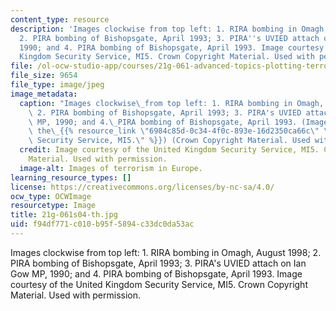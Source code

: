 ```yaml
---
content_type: resource
description: 'Images clockwise from top left: 1. RIRA bombing in Omagh, August 1998;
  2. PIRA bombing of Bishopsgate, April 1993; 3. PIRA''s UVIED attach on Ian Gow MP,
  1990; and 4. PIRA bombing of Bishopsgate, April 1993. Image courtesy of the United
  Kingdom Security Service, MI5. Crown Copyright Material. Used with permission.'
file: /ol-ocw-studio-app/courses/21g-061-advanced-topics-plotting-terror-in-european-culture-spring-2004/f94df771c010b95f5894c33dc0da53ac_21g-061s04-th.jpg
file_size: 9654
file_type: image/jpeg
image_metadata:
  caption: "Images clockwise\_from top left: 1. RIRA bombing in Omagh, August 1998;\
    \ 2. PIRA bombing of Bishopsgate, April 1993; 3. PIRA's UVIED attach on Ian Gow\
    \ MP, 1990; and 4.\_PIRA bombing of Bishopsgate, April 1993. (Image courtesy of\
    \ the\_{{% resource_link \"6984c85d-0c34-4f0c-893e-16d2350ca66c\" \"United Kingdom\
    \ Security Service, MI5.\" %}}) (Crown Copyright Material. Used with permission.)"
  credit: Image courtesy of the United Kingdom Security Service, MI5. Crown Copyright
    Material. Used with permission.
  image-alt: Images of terrorism in Europe.
learning_resource_types: []
license: https://creativecommons.org/licenses/by-nc-sa/4.0/
ocw_type: OCWImage
resourcetype: Image
title: 21g-061s04-th.jpg
uid: f94df771-c010-b95f-5894-c33dc0da53ac
---
```

Images clockwise from top left: 1. RIRA bombing in Omagh, August 1998; 2. PIRA bombing of Bishopsgate, April 1993; 3. PIRA's UVIED attach on Ian Gow MP, 1990; and 4. PIRA bombing of Bishopsgate, April 1993. Image courtesy of the United Kingdom Security Service, MI5. Crown Copyright Material. Used with permission.